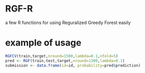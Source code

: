 # RGF-R
a few R functions for using Reguralized Greedy Forest easily

# example of usage
```R
RGFCV(train,target,nround=1500,lambda=0.1,nfold=5)
pred <- RGF(train,test,target,nround=1300,lambda=0.1)
submission <- data.frame(id=id, probability=pred$prediction)
```

